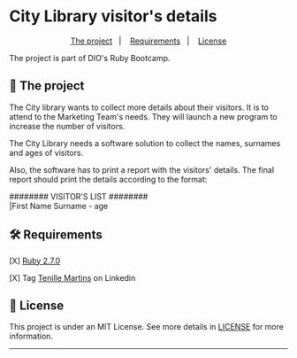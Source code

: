 # City Library visitor's details


<p align="center">
  <a href="#The project">The project</a>&nbsp;&nbsp;&nbsp;|&nbsp;&nbsp;&nbsp;
  <a href="#Requirements">Requirements</a>&nbsp;&nbsp;&nbsp;|&nbsp;&nbsp;&nbsp;
  <a href="#memo-license">License</a>
</p>


<p align="justify">The project is part of DIO's Ruby Bootcamp.</p>


## 🚀 The project

<p>The City library wants to collect more details about their visitors. It is to attend to the Marketing Team's needs. They will launch a new program to increase the number of visitors.
</p>
<p>The City Library needs a software solution to collect the names, surnames and ages of visitors. </p>
<p>Also, the software has to print a report with the visitors' details.
The final report should print the details according to the format:
</p>
######## VISITOR'S LIST ########<br>
|First Name Surname - age

## 🛠 Requirements

<p align="left">[X] <a href="https://www.ruby-lang.org/en/documentation/installation/">Ruby 2.7.0</a> </p>
<p align="left">[X] Tag <a href="https://www.linkedin.com/in/tenillemartins">Tenille Martins</a> on Linkedin</p>

## :memo: License

This project is under an MIT License. See more details in [LICENSE](LICENSE) for more information.

---